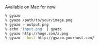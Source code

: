 Available on Mac for now

``` bash
% gyazo
% gyazo /path/to/your/image.png
% gyazo > output.png
% echo 'input.png' | gyazo
% gyazo http://hoge.com/a.png
% gyazo --host http://gyazo.yourhost.com/
```
